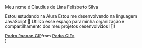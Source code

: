 Meu nome é Claudius de Lima Felisberto Silva

Estou estudando na Alura
Estou me desenvolvendo na linguagem JavaScript 👶
Utilizo esse espaço para minha organização e compartilhamento dos meu projetos desenvolvidos
![](<div class="tenor-gif-embed" data-postid="192681856280084739" data-share-method="host" data-aspect-ratio="1" data-width="100%"><a href="https://tenor.com/view/pedro-racoon-pedro-pedro-pedro-rotating-pedro-racoon-gif-192681856280084739">Pedro Racoon GIF</a>from <a href="https://tenor.com/search/pedro-gifs">Pedro GIFs</a></div> <script type="text/javascript" async src="https://tenor.com/embed.js"></script>)
